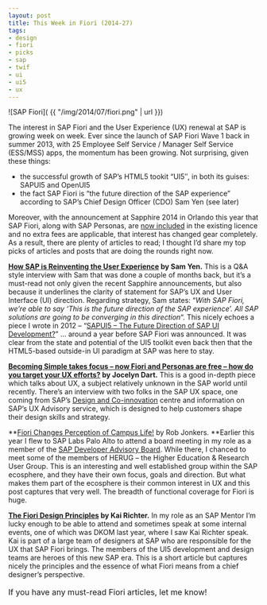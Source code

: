 ```yaml
---
layout: post
title: This Week in Fiori (2014-27)
tags:
- design
- fiori
- picks
- sap
- twif
- ui
- ui5
- ux
---
```



![SAP Fiori]( {{ "/img/2014/07/fiori.png" | url }})

The interest in SAP Fiori and the User Experience (UX) renewal at SAP is growing week on week. Ever since the launch of SAP Fiori Wave 1 back in summer 2013, with 25 Employee Self Service / Manager Self Service (ESS/MSS) apps, the momentum has been growing. Not surprising, given these things:

- the successful growth of SAP’s HTML5 tookit “UI5″, in both its guises: SAPUI5 and OpenUI5
- the fact SAP Fiori is “the future direction of the SAP experience” according to SAP’s Chief Design Officer (CDO) Sam Yen (see later)

Moreover, with the announcement at Sapphire 2014 in Orlando this year that SAP Fiori, along with SAP Personas, are [now included](http://www.news-sap.com/sapphire-now-sap-fiori-user-experience/) in the existing licence and no extra fees are applicable, that interest has changed gear completely. As a result, there are plenty of articles to read; I thought I’d share my top picks of articles and posts that are doing the rounds right now.

**[How SAP is Reinventing the User Experience](http://sapinsider.wispubs.com/Assets/Articles/2014/April/SPI-how-SAP-is-reinventing-the-user-experience) by Sam Yen.**
 This is a Q&A style interview with Sam that was done a couple of months back, but it’s a must-read not only given the recent Sapphire announcements, but also because it underlines the clarity of statement for SAP’s UX and User Interface (UI) direction. Regarding strategy, Sam states: “*With SAP Fiori, we’re able to say ‘This is the future direction of the SAP experience’. All SAP solutions are going to be converging in this direction*“. This nicely echoes a piece I wrote in 2012 – “[SAPUI5 – The Future Direction of SAP UI Development?](http://uxcoxygen.com/news/sapui5-is-the-future-direction-for-sap-ui-development)” … around a year before SAP Fiori was announced. It was clear from the state and potential of the UI5 toolkit even back then that the HTML5-based outside-in UI paradigm at SAP was here to stay.

**[Becoming Simple takes focus – now Fiori and Personas are free – how do you target your UX efforts?](http://scn.sap.com/community/ui-technology/blog/2014/06/28/becoming-simple-takes-focus--now-fiori-personas-are-free--how-do-you-target-your-ux-efforts) by Jocelyn Dart.**
 This is a good in-depth piece which talks about UX, a subject relatively unknown in the SAP world until recently. There’s an interview with two folks in the SAP UX space, one coming from SAP’s [Design and Co-innovation](http://design-co-innovation.tumblr.com/) centre and information on SAP’s UX Advisory service, which is designed to help customers shape their design skills and strategy.

**[Fiori Changes Perception of Campus Life!](http://scn.sap.com/community/higher-education-and-research/blog/2014/06/30/fiori-changes-perception-of-campus-life) by Rob Jonkers.
**Earlier this year I flew to SAP Labs Palo Alto to attend a board meeting in my role as a member of the [SAP Developer Advisory Board](http://board.sapdevcenter.com/). While there, I chanced to meet some of the members of HERUG – the Higher Education & Research User Group. This is an interesting and well established group within the SAP ecosphere, and they have their own focus, goals and direction. But what makes them part of the ecosphere is their common interest in UX and this post captures that very well. The breadth of functional coverage for Fiori is huge.

**[The Fiori Design Principles](http://scn.sap.com/people/kai.richter/blog/2014/06/30/the-fiori-design-principles) by Kai Richter.**
 In my role as an SAP Mentor I’m lucky enough to be able to attend and sometimes speak at some internal events, one of which was DKOM last year, where I saw Kai Richter speak. Kai is part of a large team of designers at SAP who are responsible for the UX that SAP Fiori brings. The members of the UI5 development and design teams are heroes of this new SAP era. This is a short article but captures nicely the principles and the essence of what Fiori means from a chief designer’s perspective.

<span style="line-height: 1.714285714; font-size: 1rem;">If you have any must-read Fiori articles, let me know! </span>


